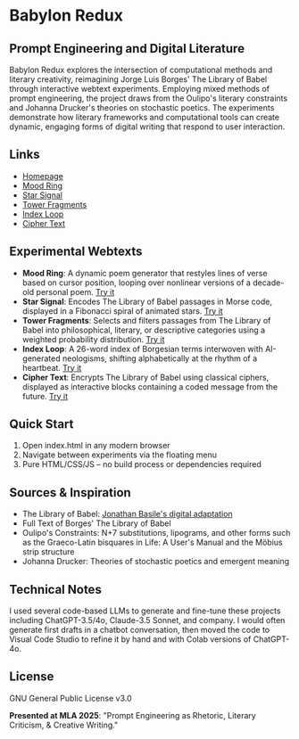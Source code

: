 # Babylon Redux
## Prompt Engineering and Digital Literature

Babylon Redux explores the intersection of computational methods and literary creativity, reimagining Jorge Luis Borges' The Library of Babel through interactive webtext experiments. Employing mixed methods of prompt engineering, the project draws from the Oulipo's literary constraints and Johanna Drucker's theories on stochastic poetics. The experiments demonstrate how literary frameworks and computational tools can create dynamic, engaging forms of digital writing that respond to user interaction.

## Links
- [Homepage](https://zmuhls.github.io/babylon-redux)
- [Mood Ring](https://zmuhls.github.io/babylon-redux/ring.html)
- [Star Signal](https://zmuhls.github.io/babylon-redux/signal.html)
- [Tower Fragments](https://zmuhls.github.io/babylon-redux/fragments.html)
- [Index Loop](https://zmuhls.github.io/babylon-redux/loop.html)
- [Cipher Text](https://zmuhls.github.io/babylon-redux/cipher.html)

## Experimental Webtexts

- **Mood Ring**: A dynamic poem generator that restyles lines of verse based on cursor position, looping over nonlinear versions of a decade-old personal poem. [Try it](https://zmuhls.github.io/babylon-redux/ring.html)
- **Star Signal**: Encodes The Library of Babel passages in Morse code, displayed in a Fibonacci spiral of animated stars. [Try it](https://zmuhls.github.io/babylon-redux/signal.html)
- **Tower Fragments**: Selects and filters passages from The Library of Babel into philosophical, literary, or descriptive categories using a weighted probability distribution. [Try it](https://zmuhls.github.io/babylon-redux/fragments.html)
- **Index Loop**: A 26-word index of Borgesian terms interwoven with AI-generated neologisms, shifting alphabetically at the rhythm of a heartbeat. [Try it](https://zmuhls.github.io/babylon-redux/loop.html)
- **Cipher Text**: Encrypts The Library of Babel using classical ciphers, displayed as interactive blocks containing a coded message from the future. [Try it](https://zmuhls.github.io/babylon-redux/cipher.html)

## Quick Start
1. Open index.html in any modern browser
2. Navigate between experiments via the floating menu
3. Pure HTML/CSS/JS – no build process or dependencies required

## Sources & Inspiration
- The Library of Babel: [Jonathan Basile's digital adaptation](https://libraryofbabel.info)
- Full Text of Borges' The Library of Babel
- Oulipo's Constraints: N+7 substitutions, lipograms, and other forms such as the Graeco-Latin bisquares in Life: A User's Manual and the Möbius strip structure
- Johanna Drucker: Theories of stochastic poetics and emergent meaning

## Technical Notes

I used several code-based LLMs to generate and fine-tune these projects including ChatGPT-3.5/4o, Claude-3.5 Sonnet, and company. I would often generate first drafts in a chatbot conversation, then moved the code to Visual Code Studio to refine it by hand and with Colab versions of ChatGPT-4o.

## License

GNU General Public License v3.0

**Presented at MLA 2025**: "Prompt Engineering as Rhetoric, Literary Criticism, & Creative Writing."
